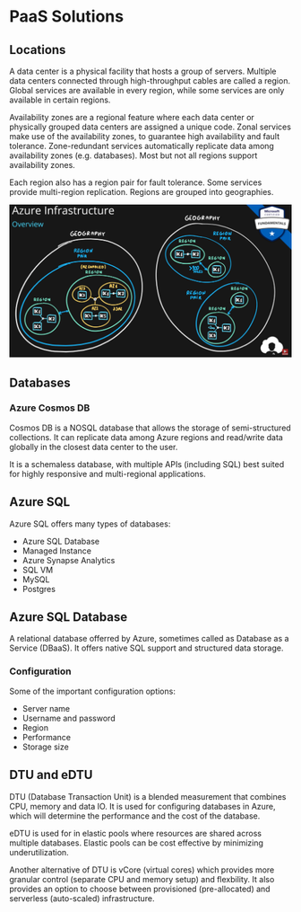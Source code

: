 # PaaS Solutions

## Locations

A data center is a physical facility that hosts a group of servers. Multiple data centers connected through high-throughput cables are called a region. Global services are available in every region, while some services are only available in certain regions.

Availability zones are a regional feature where each data center or physically grouped data centers are assigned a unique code. Zonal services make use of the availability zones, to guarantee high availability and fault tolerance. Zone-redundant services automatically replicate data among availability zones (e.g. databases). Most but not all regions support availability zones.

Each region also has a region pair for fault tolerance. Some services provide multi-region replication. Regions are grouped into geographies.

![](./images/paas_solutions/infra.png)

## Databases

### Azure Cosmos DB

Cosmos DB is a NOSQL database that allows the storage of semi-structured collections. It can replicate data among Azure regions and read/write data globally in the closest data center to the user.

It is a schemaless database, with multiple APIs (including SQL) best suited for highly responsive and multi-regional applications.

## Azure SQL

Azure SQL offers many types of databases:

* Azure SQL Database
* Managed Instance
* Azure Synapse Analytics
* SQL VM
* MySQL
* Postgres

## Azure SQL Database

A relational database offerred by Azure, sometimes called as Database as a Service (DBaaS). It offers native SQL support and structured data storage. 

### Configuration

Some of the important configuration options:

* Server name
* Username and password
* Region
* Performance
* Storage size

## DTU and eDTU

DTU (Database Transaction Unit) is a blended measurement that combines CPU, memory and data IO. It is used for configuring databases in Azure, which will determine the performance and the cost of the database.

eDTU is used for in elastic pools where resources are shared across multiple databases. Elastic pools can be cost effective by minimizing underutilization.

Another alternative of DTU is vCore (virtual cores) which provides more granular control (separate CPU and memory setup) and flexbility. It also provides an option to choose between provisioned (pre-allocated) and serverless (auto-scaled) infrastructure.